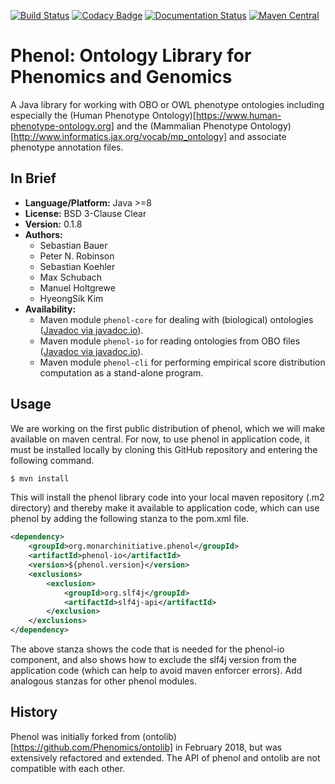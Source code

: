 [![Build Status](https://travis-ci.org/monarch-initiative/phenol.svg?branch=master)](https://travis-ci.org/monarch-initiative/phenol)
[![Codacy Badge](https://api.codacy.com/project/badge/Grade/a0868b9dbdfd499fbcb5343275afc789)](https://www.codacy.com/app/monarch-initiative/phenol?utm_source=github.com&amp;utm_medium=referral&amp;utm_content=monarch-initiative/phenol&amp;utm_campaign=Badge_Grade)
[![Documentation Status](https://readthedocs.org/projects/phenol/badge/?version=latest)](http://phenol.readthedocs.io/en/latest/?badge=latest)
[![Maven Central](https://maven-badges.herokuapp.com/maven-central/com.github.phenomics/ontolib-core/badge.svg)](https://maven-badges.herokuapp.com/maven-central/com.github.phenomics/ontolib-core)

# Phenol: Ontology Library for Phenomics and Genomics

A Java library for working with OBO or OWL phenotype ontologies including especially
the (Human Phenotype Ontology)[https://www.human-phenotype-ontology.org] and the
(Mammalian Phenotype Ontology)[http://www.informatics.jax.org/vocab/mp_ontology] and
associate phenotype annotation files.


## In Brief

- **Language/Platform:** Java >=8
- **License:** BSD 3-Clause Clear
- **Version:** 0.1.8
- **Authors:**
    - Sebastian Bauer
    - Peter N. Robinson
    - Sebastian Koehler
    - Max Schubach
    - Manuel Holtgrewe
    - HyeongSik Kim
- **Availability:**
    - Maven module `phenol-core` for dealing with (biological) ontologies ([Javadoc via javadoc.io](http://javadoc.io/doc/com.github.phenomics/ontolib-core/0.3)).
    - Maven module `phenol-io` for reading ontologies from OBO files ([Javadoc via javadoc.io](http://javadoc.io/doc/com.github.phenomics/ontolib-io/0.3)).
    - Maven module `phenol-cli` for performing empirical score distribution computation as a stand-alone program.

## Usage
We are working on the first public distribution of phenol, which we will make available on maven central.
For now, to use phenol in application code, it must be installed locally by cloning this GitHub
repository and entering the following command.
```bash
$ mvn install
```
This will install the phenol library code into your local maven repository (.m2 directory) and
thereby make it available to application code, which can use phenol by adding the following
stanza to the pom.xml file.
```xml
<dependency>
    <groupId>org.monarchinitiative.phenol</groupId>
    <artifactId>phenol-io</artifactId>
    <version>${phenol.version}</version>
    <exclusions>
        <exclusion>
            <groupId>org.slf4j</groupId>
            <artifactId>slf4j-api</artifactId>
        </exclusion>
    </exclusions>
</dependency>
```
The above stanza shows the code that is needed for the phenol-io component, and also shows
how to exclude the slf4j version from the application code (which can help to avoid maven enforcer errors).
Add analogous stanzas for other phenol modules.

## History
Phenol was initially forked from (ontolib)[https://github.com/Phenomics/ontolib] in February 2018, but was
extensively refactored and extended. The API of phenol and ontolib are not compatible with each other.
